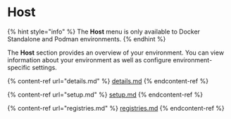 # Host

{% hint style="info" %}
The **Host** menu is only available to Docker Standalone and Podman environments.
{% endhint %}

The **Host** section provides an overview of your environment. You can view information about your environment as well as configure environment-specific settings.

{% content-ref url="details.md" %}
[details.md](details.md)
{% endcontent-ref %}

{% content-ref url="setup.md" %}
[setup.md](setup.md)
{% endcontent-ref %}

{% content-ref url="registries.md" %}
[registries.md](registries.md)
{% endcontent-ref %}
